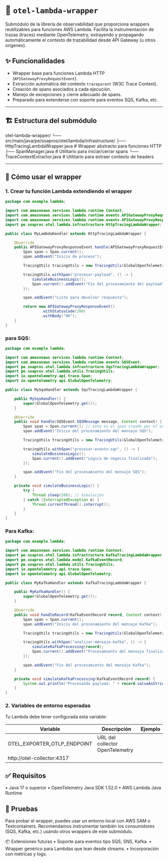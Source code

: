 # 📘 `otel-lambda-wrapper`

Submódulo de la librería de observabilidad que proporciona wrappers reutilizables para funciones AWS Lambda. Facilita la instrumentación de trazas (traces) mediante OpenTelemetry, extrayendo y propagando automáticamente el contexto de trazabilidad desde API Gateway (u otros orígenes).

## ✨ Funcionalidades

- Wrapper base para funciones Lambda HTTP (`APIGatewayProxyRequestEvent`).
- Extracción automática del contexto `traceparent` (W3C Trace Context).
- Creación de spans asociados a cada ejecución.
- Manejo de excepciones y cierre adecuado de spans.
- Preparado para extenderse con soporte para eventos SQS, Kafka, etc.

---

## 🏗️ Estructura del submódulo
otel-lambda-wrapper/
└── src/main/java/pe/soapros/otel/lambda/infrastructure/
├── HttpTracingLambdaWrapper.java       # Wrapper abstracto para funciones HTTP
├── SpanManager.java                    # Utilitario para iniciar/cerrar spans
└── TraceContextExtractor.java          # Utilitario para extraer contexto de headers

---

## 🚀 Cómo usar el wrapper

### 1. Crear tu función Lambda extendiendo el wrapper

```java
package com.example.lambda;

import com.amazonaws.services.lambda.runtime.Context;
import com.amazonaws.services.lambda.runtime.events.APIGatewayProxyRequestEvent;
import com.amazonaws.services.lambda.runtime.events.APIGatewayProxyResponseEvent;
import pe.soapros.otel.lambda.infrastructure.HttpTracingLambdaWrapper;

public class MyLambdaHandler extends HttpTracingLambdaWrapper {

    @Override
    public APIGatewayProxyResponseEvent handle(APIGatewayProxyRequestEvent event, Context context) {
        Span span = Span.current();
        span.addEvent("Inicio de proceso");

        TracingUtils tracingUtils = new TracingUtils(GlobalOpenTelemetry.getTracer("pe.soapros.otel.lambda"));

        tracingUtils.withSpan("procesar-payload", () -> {
            simulateBusinessLogic();
            Span.current().addEvent("Fin del procesamiento del payload");
        });

        span.addEvent("Listo para devolver respuesta");

        return new APIGatewayProxyResponseEvent()
                .withStatusCode(200)
                .withBody("OK");
    }
}
```
### para SQS:

```java
package com.example.lambda;

import com.amazonaws.services.lambda.runtime.Context;
import com.amazonaws.services.lambda.runtime.events.SQSEvent;
import pe.soapros.otel.lambda.infrastructure.SqsTracingLambdaWrapper;
import pe.soapros.otel.lambda.utils.TracingUtils;
import io.opentelemetry.api.trace.Span;
import io.opentelemetry.api.GlobalOpenTelemetry;

public class MySqsHandler extends SqsTracingLambdaWrapper {

    public MySqsHandler() {
        super(GlobalOpenTelemetry.get());
    }

    @Override
    public void handle(SQSEvent.SQSMessage message, Context context) {
        Span span = Span.current(); // este es el span creado por el wrapper
        span.addEvent("Inicio del procesamiento del mensaje SQS");

        TracingUtils tracingUtils = new TracingUtils(GlobalOpenTelemetry.getTracer("pe.soapros.otel.lambda"));

        tracingUtils.withSpan("procesar-evento-sqs", () -> {
            simulateBusinessLogic();
            Span.current().addEvent("Lógica de negocio finalizada");
        });

        span.addEvent("Fin del procesamiento del mensaje SQS");
    }

    private void simulateBusinessLogic() {
        try {
            Thread.sleep(200); // Simulación
        } catch (InterruptedException e) {
            Thread.currentThread().interrupt();
        }
    }
}
```

### Para Kafka:
```java
package com.example.lambda;

import com.amazonaws.services.lambda.runtime.Context;
import pe.soapros.otel.lambda.infrastructure.KafkaTracingLambdaWrapper;
import pe.soapros.otel.lambda.model.KafkaEventRecord;
import pe.soapros.otel.lambda.utils.TracingUtils;
import io.opentelemetry.api.trace.Span;
import io.opentelemetry.api.GlobalOpenTelemetry;

public class MyKafkaHandler extends KafkaTracingLambdaWrapper {

    public MyKafkaHandler() {
        super(GlobalOpenTelemetry.get());
    }

    @Override
    public void handleRecord(KafkaEventRecord record, Context context) {
        Span span = Span.current();
        span.addEvent("Inicio del procesamiento del mensaje Kafka");

        TracingUtils tracingUtils = new TracingUtils(GlobalOpenTelemetry.getTracer("pe.soapros.otel.lambda"));

        tracingUtils.withSpan("analizar-mensaje-kafka", () -> {
            simulateKafkaProcessing(record);
            Span.current().addEvent("Procesamiento del mensaje finalizado");
        });

        span.addEvent("Fin del procesamiento del mensaje Kafka");
    }

    private void simulateKafkaProcessing(KafkaEventRecord record) {
        System.out.println("Procesando payload: " + record.valueAsString());
    }
}
```
### 2. Variables de entorno esperadas

Tu Lambda debe tener configurada esta variable:

|Variable|Descripción|Ejemplo|
|----|---|---|
|OTEL_EXPORTER_OTLP_ENDPOINT|URL del collector OpenTelemetry|
http://otel-collector:4317|

## ✅ Requisitos
•	Java 17 o superior
•	OpenTelemetry Java SDK 1.52.0
•	AWS Lambda Java Runtime


## 🧪 Pruebas

Para probar el wrapper, puedes usar un entorno local con AWS SAM o Testcontainers. Recomendamos instrumentar también los consumidores (SQS, Kafka, etc.) usando otros wrappers de este submódulo.

📦 Extensiones futuras
•	Soporte para eventos tipo SQS, SNS, Kafka.
•	Wrapper genérico para Lambdas que lean desde streams.
•	Incorporación con métricas y logs.
